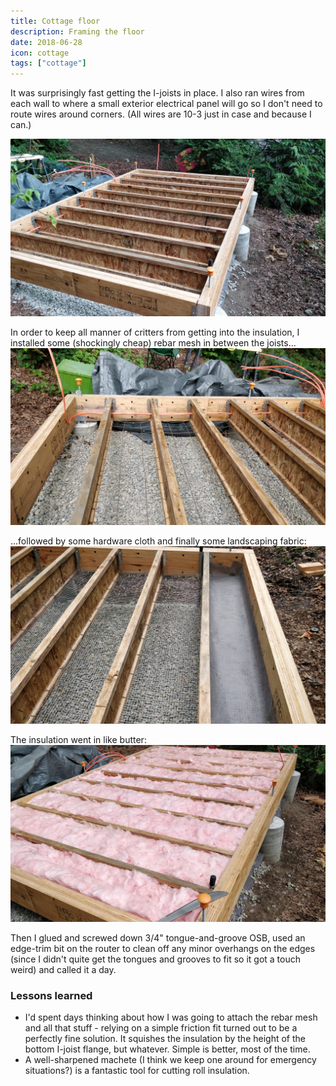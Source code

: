 ```yaml
---
title: Cottage floor
description: Framing the floor
date: 2018-06-28
icon: cottage
tags: ["cottage"]
---
```


It was surprisingly fast getting the I-joists in place. 
I also ran wires from each wall to where a small exterior electrical panel will go so I don't need to route wires around corners.
(All wires are 10-3 just in case and because I can.)

![Floor system I-joists](images/IMG_20180627_175057.jpg)


In order to keep all manner of critters from getting into the insulation, I installed some (shockingly cheap) rebar mesh in between the joists...
![Floor system rebar mesh](images/IMG_20180627_175108.jpg)

...followed by some hardware cloth and finally some landscaping fabric:
![Floor system hardware cloth and landscaping fabric](images/IMG_20180628_111534.jpg)

The insulation went in like butter:
![Floor system insulation](images/IMG_20180628_121454.jpg)

Then I glued and screwed down 3/4" tongue-and-groove OSB, used an edge-trim bit on the router to clean off any minor overhangs on the edges (since I didn't quite get the tongues and grooves to fit so it got a touch weird) and called it a day.


### Lessons learned
* I'd spent days thinking about how I was going to attach the rebar mesh and all that stuff - relying on a simple friction fit turned out to be a perfectly fine solution. It squishes the insulation by the height of the bottom I-joist flange, but whatever. Simple is better, most of the time.
* A well-sharpened machete (I think we keep one around for emergency situations?) is a fantastic tool for cutting roll insulation.
